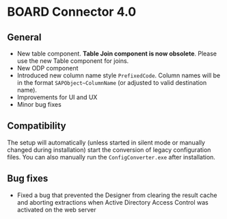 # BOARD Connector 4.0

## General 
- New table component. **Table Join component is now obsolete**. Please use the new Table component for joins.
- New ODP component
- Introduced new column name style `PrefixedCode`. Column names will be in the format `SAPObject~ColumnName` (or adjusted to valid destination name).
- Improvements for UI and UX
- Minor bug fixes

## Compatibility
The setup will automatically (unless started in silent mode or manually changed during installation) start the conversion of legacy configuration files. You can also manually run the `ConfigConverter.exe` after installation.

## Bug fixes
- Fixed a bug that prevented the Designer from clearing the result cache and aborting extractions when Active Directory Access Control was activated on the web server